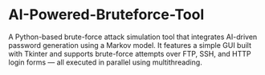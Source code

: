 # AI-Powered-Bruteforce-Tool
A Python-based brute-force attack simulation tool that integrates AI-driven password generation using a Markov model. It features a simple GUI built with Tkinter and supports brute-force attempts over FTP, SSH, and HTTP login forms — all executed in parallel using multithreading.
